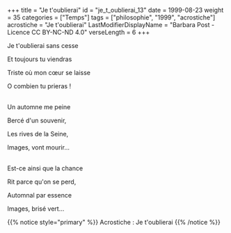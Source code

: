 +++
title = "Je t'oublierai"
id = "je_t_oublierai_13"
date = 1999-08-23
weight = 35
categories = ["Temps"]
tags = ["philosophie", "1999", "acrostiche"]
acrostiche = "Je t'oublierai"
LastModifierDisplayName = "Barbara Post - Licence CC BY-NC-ND 4.0"
verseLength = 6
+++

Je t'oublierai sans cesse

Et toujours tu viendras

Triste où mon cœur se laisse

O combien tu prieras !

 \
Un automne me peine

Bercé d'un souvenir,

Les rives de la Seine,

Images, vont mourir...

 \
Est-ce ainsi que la chance

Rit parce qu'on se perd,

Automnal par essence

Images, brisé vert...

{{% notice style="primary" %}}
Acrostiche : Je t'oublierai
{{% /notice %}}
